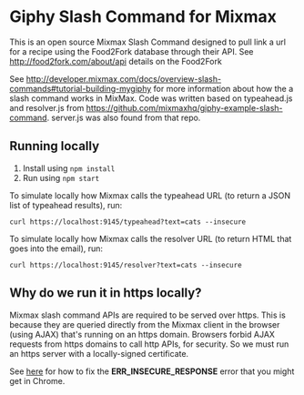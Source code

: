 # Giphy Slash Command for Mixmax

This is an open source Mixmax Slash Command designed to pull link a url for a recipe using the Food2Fork database through their API. See <http://food2fork.com/about/api> 
details on the Food2Fork

See <http://developer.mixmax.com/docs/overview-slash-commands#tutorial-building-mygiphy> for more information about how the a slash command works in MixMax.
Code was written based on typeahead.js and resolver.js from <https://github.com/mixmaxhq/giphy-example-slash-command>. server.js was also found from that repo. 

## Running locally

1. Install using `npm install`
2. Run using `npm start`

To simulate locally how Mixmax calls the typeahead URL (to return a JSON list of typeahead results), run:

```
curl https://localhost:9145/typeahead?text=cats --insecure
```

To simulate locally how Mixmax calls the resolver URL (to return HTML that goes into the email), run:

```
curl https://localhost:9145/resolver?text=cats --insecure
```

## Why do we run it in https locally?

Mixmax slash command APIs are required to be served over https. This is because they are queried directly from the Mixmax client in the browser (using AJAX) that's running on an https domain. Browsers forbid AJAX requests from https domains to call http APIs, for security. So we must run an https server with a locally-signed certificate.

See [here](http://developer.mixmax.com/docs/integration-api-appendix#local-development-error-neterr_insecure_response) for how to fix the **ERR_INSECURE_RESPONSE** error that you might get in Chrome.
